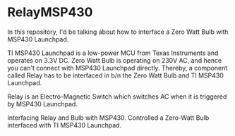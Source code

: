 # RelayMSP430

In this repository, I'd be talking about how to interface a Zero Watt Bulb with MSP430 Launchpad. 

TI MSP430 Launchpad is a low-power MCU from Texas Instruments and operates on 3.3V DC. Zero Watt Bulb is operating on 230V AC, and hence you can't connect with MSP430 Launchpad directly. Thereby, a component called Relay has to be interfaced in b/n the Zero Watt Bulb and TI MSP430 Launchpad.

Relay is an Electro-Magnetic Switch which switches AC when it is triggered by MSP430 Launchpad.

Interfacing Relay and Bulb with MSP430. Controlled a Zero-Watt Bulb interfaced with TI MSP430 Launchpad.
